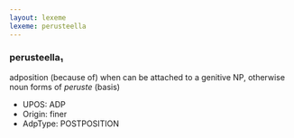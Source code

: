 ```yaml
---
layout: lexeme
lexeme: perusteella
---
```


###  perusteella₁

adposition (because of) when can be attached to a genitive NP, otherwise noun forms of *peruste* (basis)
* UPOS:  ADP
* Origin:  finer
* AdpType:  POSTPOSITION

